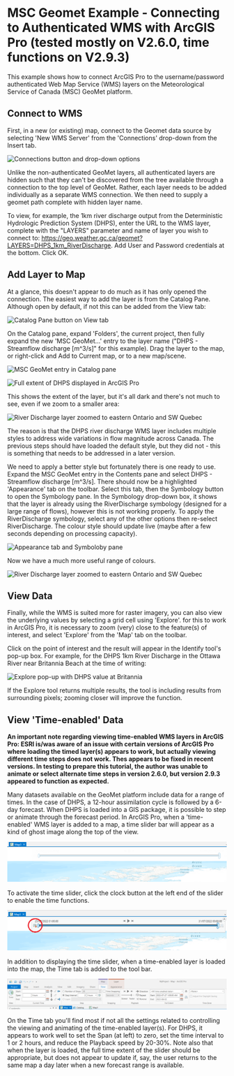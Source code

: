 # MSC Geomet Example - Connecting to Authenticated WMS with ArcGIS Pro (tested mostly on V2.6.0, time functions on V2.9.3)

This example shows how to connect ArcGIS Pro to the username/password authenticated Web Map Service (WMS) layers on the Meteorological Service of Canada (MSC) GeoMet platform.

## Connect to WMS
First, in a new (or existing) map, connect to the Geomet data source by selecting 'New WMS Server' from the 'Connections' drop-down from the Insert tab.

![Connections button and drop-down options](images/ArcPro_DHPS_01.png)

Unlike the non-authenticated GeoMet layers, all authenticated layers are hidden such that they can't be discovered from the tree available through a connection to the top level of GeoMet. Rather, each layer needs to be added individually as a separate WMS connection. We then need to supply a geomet path complete with hidden layer name.

To view, for example, the 1km river discharge output from the Deterministic Hydrologic Prediction System (DHPS), enter the URL to the WMS layer, complete with the "LAYERS" parameter and name of layer you wish to connect to: https://geo.weather.gc.ca/geomet?LAYERS=DHPS_1km_RiverDischarge. Add User and Password credentials at the bottom. Click OK.

## Add Layer to Map
At a glance, this doesn't appear to do much as it has only opened the connection. The easiest way to add the layer is from the Catalog Pane. Although open by default, if not this can be added from the View tab:

![Catalog Pane button on View tab](images/ArcPro_DHPS_02.png)

On the Catalog pane, expand 'Folders', the current project, then fully expand the new 'MSC GeoMet...' entry to the layer name ("DHPS - Streamflow discharge [m^3/s]" for this example). Drag the layer to the map, or right-click and Add to Current map, or to a new map/scene.

![MSC GeoMet entry in Catalog pane](images/ArcPro_DHPS_03.png)

![Full extent of DHPS displayed in ArcGIS Pro](images/ArcPro_DHPS_04.png)

This shows the extent of the layer, but it's all dark and there's not much to see, even if we zoom to a smaller area:

![River Discharge layer zoomed to eastern Ontario and SW Quebec](images/ArcPro_DHPS_05.png)

The reason is that the DHPS river discharge WMS layer includes multiple styles to address wide variations in flow magnitude across Canada. The previous steps should have loaded the default style, but they did not - this is something that needs to be addressed in a later version. 

We need to apply a better style but fortunately there is one ready to use. Expand the MSC GeoMet entry in the Contents pane and select DHPS - Streamflow discharge [m^3/s]. There should now be a highlighted 'Appearance' tab on the toolbar. Select this tab, then the Symbology button to open the Symbology pane. In the Symbology drop-down box, it shows that the layer is already using the RiverDischarge symbology (designed for a large range of flows), however this is not working properly. To apply the RiverDischarge symbology, select any of the other options then re-select RiverDischarge. The colour style should update live (maybe after a few seconds depending on processing capacity).

![Appearance tab and Symboloby pane](images/ArcPro_DHPS_06.png)

Now we have a much more useful range of colours.

![River Discharge layer zoomed to eastern Ontario and SW Quebec](images/ArcPro_DHPS_07.png)

## View Data

Finally, while the WMS is suited more for raster imagery, you can also view the underlying values by selecting a grid cell using 'Explore'. for this to work in ArcGIS Pro, it is necessary to zoom (very) close to the feature(s) of interest, and select 'Explore' from the 'Map' tab on the toolbar.

Click on the point of interest and the result will appear in the Identify tool's pop-up box. For example, for the DHPS 1km River Discharge in the Ottawa River near Britannia Beach at the time of writing:

![Explore pop-up with DHPS value at Britannia](images/ArcPro_DHPS_08.png)

If the Explore tool returns multiple results, the tool is including results from surrounding pixels; zooming closer will improve the function.

## View 'Time-enabled' Data

**An important note regarding viewing time-enabled WMS layers in ArcGIS Pro: ESRI is/was aware of an issue with certain versions of ArcGIS Pro where loading the timed layer(s) appears to work, but actually viewing different time steps does not work. Thes appears to be fixed in recent versions. In testing to prepare this tutorial, the author was unable to animate or select alternate time steps in version 2.6.0, but version 2.9.3 appeared to function as expected.**

Many datasets available on the GeoMet platform include data for a range of times. In the case of DHPS, a 12-hour assimilation cycle is followed by a 6-day forecast. When DHPS is loaded into a GIS package, it is possible to step or animate through the forecast period. In ArcGIS Pro, when a 'time-enabled' WMS layer is added to a map, a time slider bar will appear as a kind of ghost image along the top of the view.

!['Ghost' of time slider before activation](images/ArcPro_DHPS_09.png)

To activate the time slider, click the clock button at the left end of the slider to enable the time functions.

![Time slider with the on/off button circled](images/ArcPro_DHPS_10.png)

In addition to displaying the time slider, when a time-enabled layer is loaded into the map, the Time tab is added to the tool bar.

![Time settings tab under Map section in ArcGIS Pro toolbar](images/ArcPro_DHPS_11.png)

On the Time tab you'll find most if not all the settings related to controlling the viewing and animating of the time-enabled layer(s). For DHPS, it appears to work well to set the Span (at left) to zero, set the time interval to 1 or 2 hours, and reduce the Playback speed by 20-30%. Note also that when the layer is loaded, the full time extent of the slider should be appropriate, but does not appear to update if, say, the user returns to the same map a day later when a new forecast range is available.






